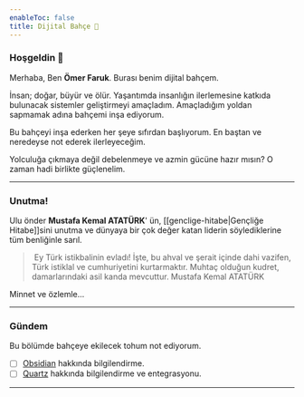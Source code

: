 ```yaml
---
enableToc: false
title: Dijital Bahçe 🌱
---
```


### Hoşgeldin 👋

Merhaba, Ben **Ömer Faruk**. Burası benim dijital bahçem. 

İnsan; doğar, büyür ve ölür. Yaşantımda insanlığın ilerlemesine katkıda bulunacak sistemler geliştirmeyi amaçladım. Amaçladığım yoldan sapmamak adına bahçemi inşa ediyorum. 

Bu bahçeyi inşa ederken her şeye sıfırdan başlıyorum. En baştan ve neredeyse not ederek ilerleyeceğim. 

Yolculuğa çıkmaya değil debelenmeye ve azmin gücüne hazır mısın? O zaman hadi birlikte güçlenelim.

---

### Unutma!

Ulu önder **Mustafa Kemal ATATÜRK**' ün, [[genclige-hitabe|Gençliğe Hitabe]]sini unutma ve dünyaya bir çok değer katan liderin söylediklerine tüm benliğinle sarıl.

> Ey Türk istikbalinin evladı! İşte, bu ahval ve şerait içinde dahi vazifen, Türk istiklal ve cumhuriyetini kurtarmaktır. Muhtaç olduğun kudret, damarlarındaki asil kanda mevcuttur. 
	Mustafa Kemal ATATÜRK

Minnet ve özlemle...

--- 

### Gündem

Bu bölümde bahçeye ekilecek tohum not ediyorum. 

- [ ] [Obsidian](https://obsidian.md/) hakkında bilgilendirme.
- [ ] [Quartz](https://quartz.jzhao.xyz/) hakkında bilgilendirme ve entegrasyonu.

---



